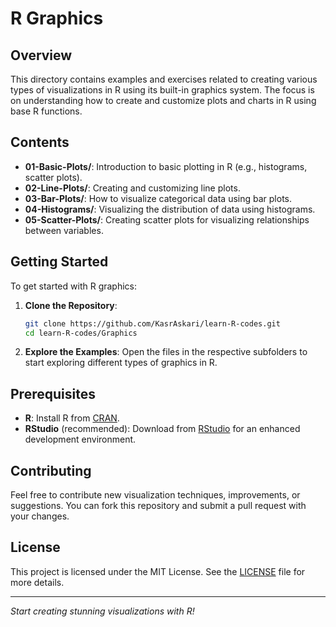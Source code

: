 # R Graphics

## Overview

This directory contains examples and exercises related to creating various types of visualizations in R using its built-in graphics system. The focus is on understanding how to create and customize plots and charts in R using base R functions.

## Contents

- **01-Basic-Plots/**: Introduction to basic plotting in R (e.g., histograms, scatter plots).
- **02-Line-Plots/**: Creating and customizing line plots.
- **03-Bar-Plots/**: How to visualize categorical data using bar plots.
- **04-Histograms/**: Visualizing the distribution of data using histograms.
- **05-Scatter-Plots/**: Creating scatter plots for visualizing relationships between variables.

## Getting Started

To get started with R graphics:

1. **Clone the Repository**:
   ```bash
   git clone https://github.com/KasrAskari/learn-R-codes.git
   cd learn-R-codes/Graphics
   ```

2. **Explore the Examples**: Open the files in the respective subfolders to start exploring different types of graphics in R.

## Prerequisites

- **R**: Install R from [CRAN](https://cran.r-project.org/).
- **RStudio** (recommended): Download from [RStudio](https://posit.co/download/rstudio-desktop/) for an enhanced development environment.

## Contributing

Feel free to contribute new visualization techniques, improvements, or suggestions. You can fork this repository and submit a pull request with your changes.

## License

This project is licensed under the MIT License. See the [LICENSE](https://github.com/KasrAskari/learn-R-codes/blob/main/LICENSE) file for more details.

---

*Start creating stunning visualizations with R!*
